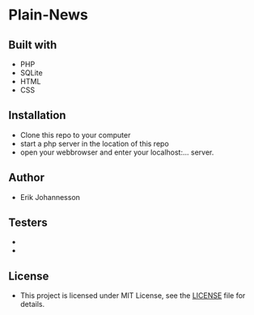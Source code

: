 # Plain-News

## Built with 
* PHP
* SQLite
* HTML
* CSS

## Installation 
* Clone this repo to your computer
* start a php server in the location of this repo
* open your webbrowser and enter your localhost:... server.

## Author
* Erik Johannesson

## Testers 
* 
* 

## License
- This project is licensed under MIT License, see the [LICENSE](LICENSE) file for details.
